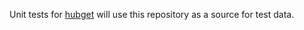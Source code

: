 Unit tests for [hubget](https://github.com/rtmigo/hubget) will use this repository as a source for test data.